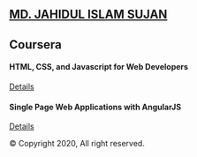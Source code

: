 ## [MD. JAHIDUL ISLAM SUJAN](https://jahidofficial.github.io)

## Coursera

#### HTML, CSS, and Javascript for Web Developers

[Details](https://jahidofficial.github.io/MyCourses/Coursera/html-css-javascript-for-web-developers/)

#### Single Page Web Applications with AngularJS

[Details](https://jahidofficial.github.io/MyCourses/Coursera/single-page-web-applications-with-angularjs/)


&copy; Copyright 2020, All right reserved.